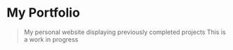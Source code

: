 # My Portfolio

> My personal website displaying previously completed projects
This is a work in progress
